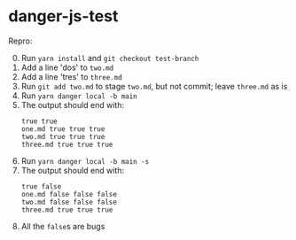 # danger-js-test

Repro:

0. Run `yarn install` and `git checkout test-branch`
1. Add a line 'dos' to `two.md`
2. Add a line 'tres' to `three.md`
3. Run `git add two.md` to stage `two.md`, but not commit; leave `three.md` as is
4. Run `yarn danger local -b main`
5. The output should end with:
   ```
   true true
   one.md true true true
   two.md true true true
   three.md true true true
   ```
6. Run `yarn danger local -b main -s`
7. The output should end with:
   ```
   true false
   one.md false false false
   two.md false false false
   three.md true true true
   ```
8. All the `false`s are bugs
